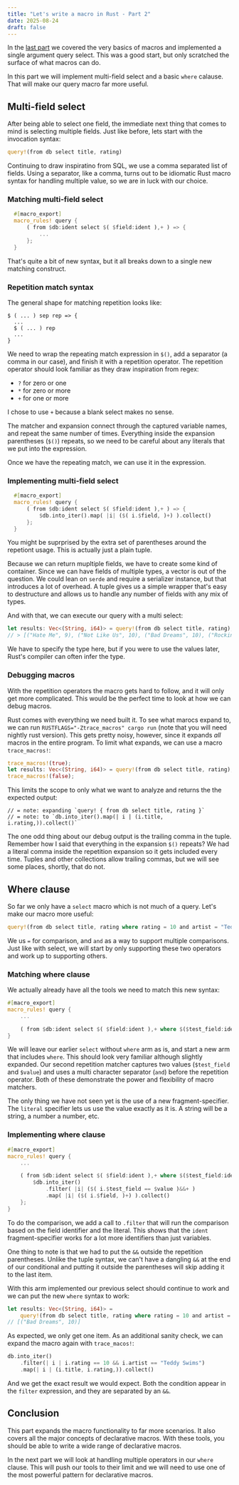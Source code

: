 ```yaml
---
title: "Let's write a macro in Rust - Part 2"
date: 2025-08-24
draft: false
---
```


In the [last part](https://hackeryarn.com/post/rust-macros-1/) we covered the very basics of macros and implemented a single argument query select. This was a good start, but only scratched the surface of what macros can do.

In this part we will implement multi-field select and a basic `where` calause. That will make our query macro far more useful.

## Multi-field select

After being able to select one field, the immediate next thing that comes to mind is selecting multiple fields. Just like before, lets start with the invocation syntax:

```rust
query!(from db select title, rating)
```

Continuing to draw inspiratino from SQL, we use a comma separated list of fields. Using a separator, like a comma, turns out to be idiomatic Rust macro syntax for handling multiple value, so we are in luck with our choice.

### Matching multi-field select

```rust
  #[macro_export]
  macro_rules! query {
      ( from $db:ident select $( $field:ident ),+ ) => {
          ...
      };
  }
```

That's quite a bit of new syntax, but it all breaks down to a single new matching construct.

### Repetition match syntax

The general shape for matching repetition looks like:

```text
$ ( ... ) sep rep => {
  ...
  $ ( ... ) rep
  ...
}
```

We need to wrap the repeating match expression in `$()`, add a separator (a comma in our case), and finish it with a repetition operator. The repetition operator should look familiar as they draw inspiration from regex:

- `?` for zero or one
- `*` for zero or more
- `+` for one or more

I chose to use `+` because a blank select makes no sense.

The matcher and expansion connect through the captured variable names, and repeat the same number of times. Everything inside the expansion parentheses (`$()`) repeats, so we need to be careful about any literals that we put into the expression.

Once we have the repeating match, we can use it in the expression.

### Implementing multi-field select

```rust
  #[macro_export]
  macro_rules! query {
      ( from $db:ident select $( $field:ident ),+ ) => {
          $db.into_iter().map( |i| ($( i.$field, )+) ).collect()
      };
  }
```

You might be suprprised by the extra set of parentheses around the repetiont usage. This is actually just a plain tuple.

Because we can return mupltiple fields, we have to create some kind of container. Since we can have fields of multiple types, a vector is out of the question. We could lean on `serde` and require a serializer instance, but that introduces a lot of overhead. A tuple gives us a simple wrapper that's easy to destructure and allows us to handle any number of fields with any mix of types.

And with that, we can execute our query with a multi select:

```rust
let results: Vec<(String, i64)> = query!(from db select title, rating);
// > [("Hate Me", 9), ("Not Like Us", 10), ("Bad Dreams", 10), ("Rockin' the Suburbs", 6), ("Lateralus", 8), ("Lose Control", 9), ("Come as you are", 9)]
```

We have to specify the type here, but if you were to use the values later, Rust's compiler can often infer the type.

### Debugging macros

With the repetition operators the macro gets hard to follow, and it will only get more complicated. This would be the perfect time to look at how we can debug macros.

Rust comes with everything we need built it. To see what marocs expand to, we can run `RUSTFLAGS="-Ztrace_macros" cargo run` (note that you will need nightly rust version). This gets pretty noisy, however, since it expands _all_ macros in the entire program. To limit what expands, we can use a macro `trace_macros!`:

```rust
trace_macros!(true);
let results: Vec<(String, i64)> = query!(from db select title, rating);
trace_macros!(false);
```

This limits the scope to only what we want to analyze and returns the the expected output:

```text
// = note: expanding `query! { from db select title, rating }`
// = note: to `db.into_iter().map(| i | (i.title, i.rating,)).collect()`
```

The one odd thing about our debug output is the trailing comma in the tuple. Remember how I said that everything in the expansion `$()` repeats? We had a literal comma inside the repetition expansion so it gets included every time. Tuples and other collections allow trailing commas, but we will see some places, shortly, that do not.

## Where clause

So far we only have a `select` macro which is not much of a query. Let's make our macro more useful:

```rust
query!(from db select title, rating where rating = 10 and artist = "Teddy Swims");
```

We us `=` for comparison, and `and` as a way to support multiple comparisons. Just like with select, we will start by only supporting these two operators and work up to supporting others.

### Matching where clause

We actually already have all the tools we need to match this new syntax:

```rust
#[macro_export]
macro_rules! query {
    ...

    ( from $db:ident select $( $field:ident ),+ where $($test_field:ident = $value:literal) and + ) => { };
}
```

We will leave our earlier `select` without `where` arm as is, and start a new arm that includes `where`. This should look very familiar although slightly expanded. Our second repetition matcher captures two values (`$test_field` and `$value`) and uses a multi character separator (` and `) before the repetition operator. Both of these demonstrate the power and flexibility of macro matchers.

The only thing we have not seen yet is the use of a new fragment-specifier. The `literal` specifier lets us use the value exactly as it is. A string will be a string, a number a number, etc.

### Implementing where clause

```rust
#[macro_export]
macro_rules! query {
    ...

    ( from $db:ident select $( $field:ident ),+ where $($test_field:ident = $value:literal) and + ) => {
        $db.into_iter()
            .filter( |i| ($( i.$test_field == $value )&&+ )
            .map( |i| ($( i.$field, )+) ).collect()
    };
}
```

To do the comparison, we add a call to `.filter` that will run the comparison based on the field identifier and the literal. This shows that the `ident` fragment-specifier works for a lot more identifiers than just variables.

One thing to note is that we had to put the `&&` outside the repetition parentheses. Unlike the tuple syntax, we can't have a dangling `&&` at the end of our conditional and putting it outside the parentheses will skip adding it to the last item.

With this arm implemented our previous select should continue to work and we can put the new `where` syntax to work:

```rust
let results: Vec<(String, i64)> =
    query!(from db select title, rating where rating = 10 and artist = "Teddy Swims");
// [("Bad Dreams", 10)]
```

As expected, we only get one item. As an additional sanity check, we can expand the macro again with `trace_macos!`:

```rust
db.into_iter()
    .filter(| i | i.rating == 10 && i.artist == "Teddy Swims")
    .map(| i | (i.title, i.rating,)).collect()
```

And we get the exact result we would expect. Both the condition appear in the `filter` expression, and they are separated by an `&&`.

## Conclusion

This part expands the macro functionality to far more scenarios. It also covers all the major concepts of declarative macros. With these tools, you should be able to write a wide range of declarative macros.

In the next part we will look at handling multiple operators in our `where` clause. This will push our tools to their limit and we will need to use one of the most powerful pattern for declarative macros.
